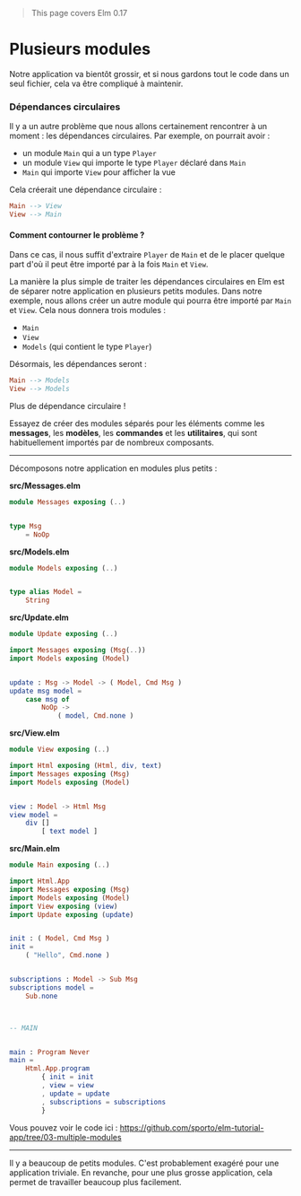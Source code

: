 > This page covers Elm 0.17

# Plusieurs modules

Notre application va bientôt grossir, et si nous gardons tout le code dans un seul fichier, cela va être compliqué à maintenir.

### Dépendances circulaires

Il y a un autre problème que nous allons certainement rencontrer à un moment : les dépendances circulaires. Par exemple, on pourrait avoir :

- un module `Main` qui a un type `Player`
- un module `View` qui importe le type `Player` déclaré dans `Main`
- `Main` qui importe `View` pour afficher la vue

Cela créerait une dépendance circulaire :

```elm
Main --> View
View --> Main
```

#### Comment contourner le problème ?

Dans ce cas, il nous suffit d'extraire `Player` de `Main` et de le placer quelque part d'où il peut être importé par à la fois `Main` et `View`.

La manière la plus simple de traiter les dépendances circulaires en Elm est de séparer notre application en plusieurs petits modules. Dans notre exemple, nous allons créer un autre module qui pourra être importé par `Main` et `View`. Cela nous donnera trois modules :

- `Main`
- `View`
- `Models` (qui contient le type `Player`)

Désormais, les dépendances seront :

```elm
Main --> Models
View --> Models
```

Plus de dépendance circulaire !

Essayez de créer des modules séparés pour les éléments comme les __messages__, les __modèles__, les __commandes__ et les __utilitaires__, qui sont habituellement importés par de nombreux composants.

---

Décomposons notre application en modules plus petits :

__src/Messages.elm__

```elm
module Messages exposing (..)


type Msg
    = NoOp
```

__src/Models.elm__

```elm
module Models exposing (..)


type alias Model =
    String
```

__src/Update.elm__

```elm
module Update exposing (..)

import Messages exposing (Msg(..))
import Models exposing (Model)


update : Msg -> Model -> ( Model, Cmd Msg )
update msg model =
    case msg of
        NoOp ->
            ( model, Cmd.none )
```

__src/View.elm__

```elm
module View exposing (..)

import Html exposing (Html, div, text)
import Messages exposing (Msg)
import Models exposing (Model)


view : Model -> Html Msg
view model =
    div []
        [ text model ]
```

__src/Main.elm__

```elm
module Main exposing (..)

import Html.App
import Messages exposing (Msg)
import Models exposing (Model)
import View exposing (view)
import Update exposing (update)


init : ( Model, Cmd Msg )
init =
    ( "Hello", Cmd.none )


subscriptions : Model -> Sub Msg
subscriptions model =
    Sub.none



-- MAIN


main : Program Never
main =
    Html.App.program
        { init = init
        , view = view
        , update = update
        , subscriptions = subscriptions
        }
```

Vous pouvez voir le code ici : <https://github.com/sporto/elm-tutorial-app/tree/03-multiple-modules>

---

Il y a beaucoup de petits modules. C'est probablement exagéré pour une application triviale. En revanche, pour une plus grosse application, cela permet de travailler beaucoup plus facilement.


